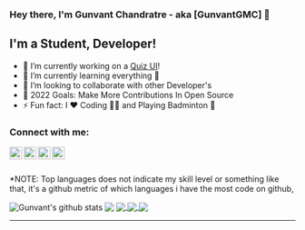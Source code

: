 ### Hey there, I'm Gunvant Chandratre - aka [GunvantGMC] 👋

## I'm a Student, Developer!

- 🔭 I’m currently working on a [Quiz UI][quizui]!
- 🌱 I’m currently learning everything 🤣
- 👯 I’m looking to collaborate with other Developer's
- 🥅 2022 Goals: Make More Contributions In Open Source
- ⚡ Fun fact: I ❤️ Coding 👨‍💻 and Playing Badminton 🏸

### Connect with me:

[<img align="left" alt="codeSTACKr.com" width="22px" src="https://img.icons8.com/emoji/48/000000/globe-with-meridians-emoji.png" />][website]
[<img align="left" alt="codeSTACKr | Twitter" width="22px" src="https://img.icons8.com/offices/30/000000/twitter.png" />][twitter]
[<img align="left" alt="codeSTACKr | LinkedIn" width="22px" src="https://img.icons8.com/fluent/48/000000/linkedin.png" />][linkedin]
[<img align="left" alt="codeSTACKr | Instagram" width="22px" src="https://img.icons8.com/fluent/26/000000/instagram-new.png" />][instagram]

<br />
<br />

\*NOTE: Top languages does not indicate my skill level or something like that, it's a github metric of which languages i have the most code on github,

  <img align="center" src="https://github-readme-stats.vercel.app/api?username=GunvantGMC&show_icons=true&include_all_commits=true&theme=radical" alt="Gunvant's github stats" />

  <img align="center" src="https://github-readme-stats.vercel.app/api/top-langs/?username=GunvantGMC&layout=compact&theme=radical" />
  
  <a href="https://github.com/GunvantGMC/aqua-wa-automate">
    <img align="center" src="https://github-readme-stats.vercel.app/api/pin/?username=GunvantGMC&repo=aqua-wa-automate&theme=radical" />
  </a>
  <a href="https://github.com/GunvantGMC/IndiaBeatsCovid">
    <img align="center" src="https://github-readme-stats.vercel.app/api/pin/?username=GunvantGMC&repo=IndiaBeatsCovid&theme=radical" />
  </a>
  <a href="https://github.com/GunvantGMC/tylset">
    <img align="center" src="https://github-readme-stats.vercel.app/api/pin/?username=GunvantGMC&repo=tylset&theme=radical" />
  </a>

---

[cproject]: #
[website]: https://github.com/GunvantGMC
[twitter]: https://twitter.com/GunvantGMC
[instagram]: https://www.instagram.com/gunvantgmc/
[linkedin]: https://www.linkedin.com/in/gunvant-chandratre-938700182
[quizui]: https://play.google.com/store/apps/details?id=com.basementgeniusstudios.quizui
[jsplaylist]: #
[cssplaylist]: #
[reactplaylist]: #
[webdevplaylist]: #
